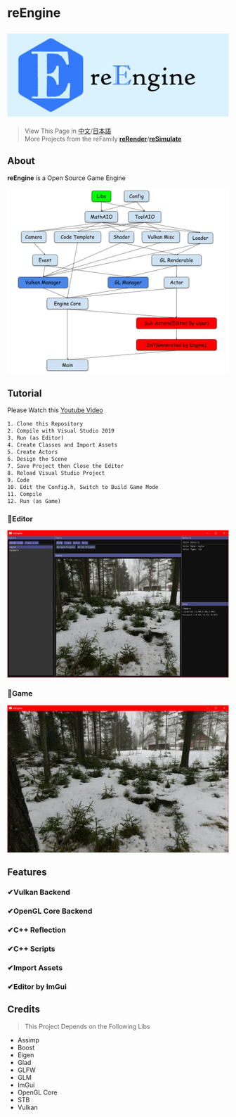 # reEngine
![reEngine](readMe/reEngine.png)
---
> View This Page in [中文](readMe/readMe_CN.md)/[日本語](readMe/readMe_JP.md)  
> More Projects from the reFamily [**reRender**](https://github.com/GZhonghui/reRender)/[**reSimulate**](https://github.com/GZhonghui/reSimulate)

## About
**reEngine** is a Open Source Game Engine

![Layout](readMe/Layout.png)

## Tutorial
Please Watch this [Youtube Video](https://www.youtube.com/channel/UCa0G_UHT3j2vzTHHy_2CN2w)
```
1. Clone this Repository
2. Compile with Visual Studio 2019
3. Run (as Editor)
4. Create Classes and Import Assets
5. Create Actors
6. Design the Scene
7. Save Project then Close the Editor
8. Reload Visual Studio Project
9. Code
10. Edit the Config.h, Switch to Build Game Mode
11. Compile
12. Run (as Game)
```

### 🚩Editor
![Editor](readMe/Editor.jpg)
### 🚩Game
![Game](readMe/Game.jpg)

## Features
### ✔Vulkan Backend
### ✔OpenGL Core Backend
### ✔C++ Reflection
### ✔C++ Scripts
### ✔Import Assets
### ✔Editor by ImGui

## Credits
> This Project Depends on the Following Libs
* Assimp
* Boost
* Eigen
* Glad
* GLFW
* GLM
* ImGui
* OpenGL Core
* STB
* Vulkan
